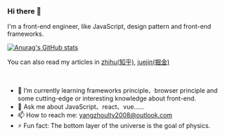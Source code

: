 ### Hi there 👋

I'm a front-end engineer, like JavaScript, design pattern and front-end frameworks.

[![Anurag's GitHub stats](https://github-readme-stats.vercel.app/api?username=HiWayne&theme=vue-dark&hide=contribs)](https://github.com/anuraghazra/github-readme-stats)

You can also read my articles in [zhihu(知乎)](https://www.zhihu.com/people/yu-guo-tian-qing-60-94), [juejin(掘金)](https://juejin.cn/user/1838039174490685) 

<br />

- 🌱 I’m currently learning frameworks principle、browser principle and some cutting-edge or interesting knowledge about front-end.
- 💬 Ask me about JavaScript、react、vue……
- 📫 How to reach me: yangzhoulty2008@outlook.com
- ⚡ Fun fact: The bottom layer of the universe is the goal of physics.

<!--
**HiWayne/HiWayne** is a ✨ _special_ ✨ repository because its `README.md` (this file) appears on your GitHub profile.

Here are some ideas to get you started:

- 🔭 I’m currently working on ...
- 🌱 I’m currently learning ...
- 👯 I’m looking to collaborate on ...
- 🤔 I’m looking for help with ...
- 💬 Ask me about ...
- 📫 How to reach me: ...
- 😄 Pronouns: ...
- ⚡ Fun fact: ...
-->
